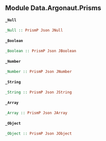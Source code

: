 ## Module Data.Argonaut.Prisms

#### `_Null`

``` purescript
_Null :: PrismP Json JNull
```

#### `_Boolean`

``` purescript
_Boolean :: PrismP Json JBoolean
```

#### `_Number`

``` purescript
_Number :: PrismP Json JNumber
```

#### `_String`

``` purescript
_String :: PrismP Json JString
```

#### `_Array`

``` purescript
_Array :: PrismP Json JArray
```

#### `_Object`

``` purescript
_Object :: PrismP Json JObject
```


